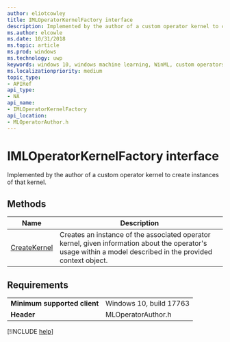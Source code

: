 ```yaml
---
author: eliotcowley
title: IMLOperatorKernelFactory interface
description: Implemented by the author of a custom operator kernel to create instances of that kernel.
ms.author: elcowle
ms.date: 10/31/2018
ms.topic: article
ms.prod: windows
ms.technology: uwp
keywords: windows 10, windows machine learning, WinML, custom operators, IMLOperatorKernelFactory
ms.localizationpriority: medium
topic_type:
- APIRef
api_type:
- NA
api_name:
- IMLOperatorKernelFactory
api_location:
- MLOperatorAuthor.h
---
```


# IMLOperatorKernelFactory interface

Implemented by the author of a custom operator kernel to create instances of that kernel.

## Methods

| Name | Description |
|------|-------------|
| [CreateKernel](IMLOperatorKernelFactory_CreateKernel.md) | Creates an instance of the associated operator kernel, given information about the operator's usage within a model described in the provided context object. |

## Requirements

| | |
|-|-|
| **Minimum supported client** | Windows 10, build 17763 |
| **Header** | MLOperatorAuthor.h |

[!INCLUDE [help](../includes/get-help.md)]
